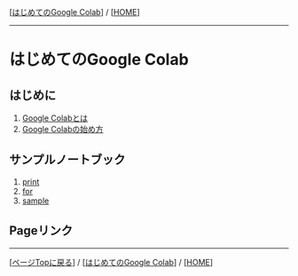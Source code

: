 <!-- ReadMe -->
[[はじめてのGoogle Colab](./README.md)] / [[HOME](./../README.md)]

---

# はじめてのGoogle Colab

## はじめに
1. [Google Colabとは](./01_WhatIsGoogleColab.md)
1. [Google Colabの始め方](./02_CreateNewFile.md)

## サンプルノートブック
1. [print](https://colab.research.google.com/github/Akiyama2020/home/blob/gh-pages/google_colab/src/01_print.ipynb)
1. [for](https://colab.research.google.com/github/Akiyama2020/home/blob/gh-pages/google_colab/src/02_for.ipynb)
1. [sample](https://colab.research.google.com/github/Akiyama2020/home/blob/gh-pages/google_colab/src/markdown.ipynb)
## Pageリンク


---
[[ページTopに戻る](#はじめに)] / [[はじめてのGoogle Colab](./README.md)] / [[HOME](./../README.md)]
